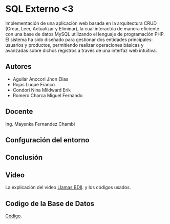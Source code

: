 # SQL Externo <3

Implementación de una aplicación web basada en la arquitectura CRUD (Crear, Leer, Actualizar y Eliminar), la cual interactúa de manera eficiente con una base de datos MySQL utilizando el lenguaje de programación PHP. El sistema ha sido diseñado para gestionar dos entidades principales: usuarios y productos, permitiendo realizar operaciones básicas y avanzadas sobre dichos registros a través de una interfaz web intuitiva.

## Autores

- Aguilar Anccori Jhon Elias
- Rojas Luque Franco
- Condori Nina Mildward Erik
- Romero Charca Miguel Fernando

## Docente

Ing. Mayenka Fernandez Chambi

## Confguración del entorno ###


## Conclusión



## Video
La explicación del video  [Llamas BDII]([https://www.youtube.com]). y los códigos usados.

## Codigo de la Base de Datos
[Codigo]([https://github.com/Jhony410/Llamas-BDII/blob/main/datos.sql]).
